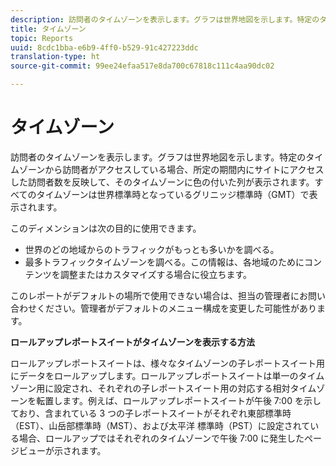 ```yaml
---
description: 訪問者のタイムゾーンを表示します。グラフは世界地図を示します。特定のタイムゾーンから訪問者がアクセスしている場合、所定の期間内にサイトにアクセスした訪問者数を反映して、そのタイムゾーンに色の付いた列が表示されます。すべてのタイムゾーンは世界標準時となっているグリニッジ標準時（GMT）で表示されます。
title: タイムゾーン
topic: Reports
uuid: 8cdc1bba-e6b9-4ff0-b529-91c427223ddc
translation-type: ht
source-git-commit: 99ee24efaa517e8da700c67818c111c4aa90dc02

---
```



# タイムゾーン

訪問者のタイムゾーンを表示します。グラフは世界地図を示します。特定のタイムゾーンから訪問者がアクセスしている場合、所定の期間内にサイトにアクセスした訪問者数を反映して、そのタイムゾーンに色の付いた列が表示されます。すべてのタイムゾーンは世界標準時となっているグリニッジ標準時（GMT）で表示されます。

このディメンションは次の目的に使用できます。

* 世界のどの地域からのトラフィックがもっとも多いかを調べる。
* 最多トラフィックタイムゾーンを調べる。この情報は、各地域のためにコンテンツを調整またはカスタマイズする場合に役立ちます。

このレポートがデフォルトの場所で使用できない場合は、担当の管理者にお問い合わせください。管理者がデフォルトのメニュー構成を変更した可能性があります。

**ロールアップレポートスイートがタイムゾーンを表示する方法**

ロールアップレポートスイートは、様々なタイムゾーンの子レポートスイート用にデータをロールアップします。ロールアップレポートスイートは単一のタイムゾーン用に設定され、それぞれの子レポートスイート用の対応する相対タイムゾーンを転置します。例えば、ロールアップレポートスイートが午後 7:00 を示しており、含まれている 3 つの子レポートスイートがそれぞれ東部標準時（EST）、山岳部標準時（MST）、および太平洋 標準時（PST）に設定されている場合、ロールアップではそれぞれのタイムゾーンで午後 7:00 に発生したページビューが示されます。
